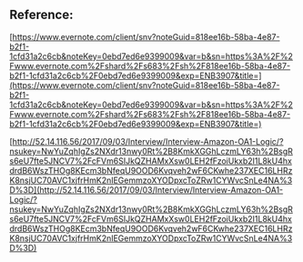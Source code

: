 ## Reference:

[https://www.evernote.com/client/snv?noteGuid=818ee16b-58ba-4e87-b2f1-1cfd31a2c6cb&noteKey=0ebd7ed6e9399009&var=b&sn=https%3A%2F%2Fwww.evernote.com%2Fshard%2Fs683%2Fsh%2F818ee16b-58ba-4e87-b2f1-1cfd31a2c6cb%2F0ebd7ed6e9399009&exp=ENB3907&title=](https://www.evernote.com/client/snv?noteGuid=818ee16b-58ba-4e87-b2f1-1cfd31a2c6cb&noteKey=0ebd7ed6e9399009&var=b&sn=https%3A%2F%2Fwww.evernote.com%2Fshard%2Fs683%2Fsh%2F818ee16b-58ba-4e87-b2f1-1cfd31a2c6cb%2F0ebd7ed6e9399009&exp=ENB3907&title=)

[http://52.14.116.56/2017/09/03/Interview/Interview-Amazon-OA1-Logic/?nsukey=NwYuZqhIgZs2NXdr13nwy0Rt%2B8KmkXGGhLczmLY63h%2BsgRs6eU7fte5JNCV7%2FcFVm6SIJkQZHAMxXsw0LEH2fFzoiUkxb2I1L8kU4hxdrdB6WszTHOg8KEcm3bNfeqU9OOD6Kvqveh2wF6CKwhe237XEC16LHRzK8nsjUC70AVC1xjfrHmK2nIEGemmzoXYODpxcToZRw1CYWvcSnLe4NA%3D%3D](http://52.14.116.56/2017/09/03/Interview/Interview-Amazon-OA1-Logic/?nsukey=NwYuZqhIgZs2NXdr13nwy0Rt%2B8KmkXGGhLczmLY63h%2BsgRs6eU7fte5JNCV7%2FcFVm6SIJkQZHAMxXsw0LEH2fFzoiUkxb2I1L8kU4hxdrdB6WszTHOg8KEcm3bNfeqU9OOD6Kvqveh2wF6CKwhe237XEC16LHRzK8nsjUC70AVC1xjfrHmK2nIEGemmzoXYODpxcToZRw1CYWvcSnLe4NA%3D%3D)
